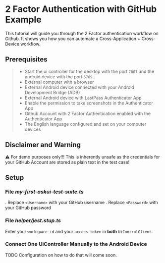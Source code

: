 # 2 Factor Authentication with GitHub Example

This tutorial will guide you through the 2 Factor authentication workflow on Github.
It shows you how you can automate a Cross-Application + Cross-Device workflow. 

## Prerequisites

> * Start the ui controller for the desktop with the port `7007` and the android device with the port `6769`.
> * External computer with a browser
> * External Android device connected with your Android Development Bridge (ADB)
> * External Android device with LastPass Authenticator App
> * Enable the permission to take screenshots in the Authenticator App
> * Github Account with 2 Factor Authentication enabled with the Authenticator App
> * The English language configured and set on your computer devices

## Disclaimer and Warning

:warning: For demo purposes only!!! This is inherently unsafe as the credentials for your GitHub Account are stored as plain text in the test case!

## Setup

### File _my-first-askui-test-suite.ts_

. Replace `<Username>` with your GitHub username
. Replace `<Password>` with your GitHub password

### File _helper/jest.stup.ts_

Enter your `workspace id` and your `access token` in **both** `UiControlClient`.

### Connect One UiController Manually to the Android Device

TODO Configuration on how to do that will come soon.